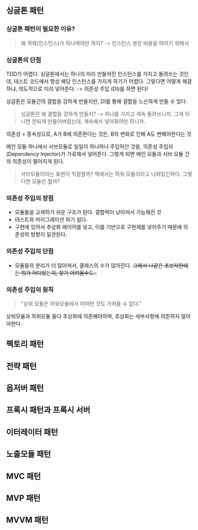 
## 싱글톤 패턴

### 싱글톤 패턴이 필요한 이유?
> 왜 객체(인스턴스)가 하나여야만 하지?
> -> 인스턴스 생성 비용을 아끼기 위해서

### 싱글톤의 단점
TDD가 어렵다. 
싱글톤에서는 하나의 미리 만들어진 인스턴스를 가지고 돌려쓰는 것인데, 테스트 코드에서 항상 해당 인스턴스를 가지게 하기가 어렵다.
그렇다면 어떻게 해결하냐, 의도적으로 미리 넣어준다. -> 의존성 주입 (DI)를 하면 된다!

싱글톤은 모듈간의 결합을 강하게 만들지만, DI를 통해 결합을 느슨하게 만들 수 있다.

> 싱글톤은 왜 결합을 강하게 만들지? 
> -> 하나를 가지고 계속 돌려쓰니까. 그게 아니면 안되게 만들어버렸는데, 계속해서 넣어줘야만 하니까.

의존성 = 종속성으로, A가 B에 의존한다는 것은, B의 변화로 인해 A도 변해야한다는 것

메인 모듈 하나에서 서브모듈로 일일이 하나하나 주입하던 것을, 의존성 주입자(Dependency Injector)가 가로채서 넣어준다. 그렇게 되면 메인 모듈과 서브 모듈 간의 의존성이 떨어지게 된다. 

> 서브모듈이라는 표현이 적절할까? 책에서는 하위 모듈이라고 나와있긴하다.
> 그렇다면 모듈은 뭘까?

### 의존성 주입의 장점
- 모듈들을 교체하기 쉬운 구조가 된다. 결합력이 낮아져서 가능해진 것
- 테스트와 마이그레이션 하기 쉽다. 
- 구현에 있어서 추상화 레이어를 넣고, 이를 기반으로 구현체를 넣어주기 때문에 의존성의 방향이 일관된다.
### 의존성 주입의 단점
- 모듈들의 분리가 더 많아져서, 클래스의 수가 많아진다. ~~그래서 나같은 초보자한테는 뭐가 어디있는지, 찾기 어려울수도..~~

### 의존성 주입의 원칙
> "상위 모듈은 하위모듈에서 어떠한 것도 가져올 수 없다."

상위모듈과 하위모듈 둘다 추상화에 의존해야하며, 추상화는 세부사항에 의존하지 말아야한다. 
## 팩토리 패턴



## 전략  패턴
## 옵저버 패턴
## 프록시 패턴과 프록시 서버
## 이터레이터 패턴
## 노출모듈 패턴
## MVC 패턴
## MVP 패턴
## MVVM 패턴